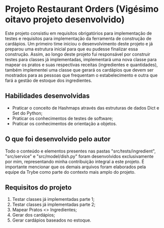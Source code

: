 # Projeto Restaurant Orders (Vigésimo oitavo projeto desenvolvido)

Este projeto consistiu em requisitos obrigatórios para implementação de testes e requisitos para implementação da ferramenta de construção de cardápios. Um primeiro time iniciou o desenvolvimento deste projeto e já preparou uma estrutura inicial para que eu pudesse finalizar essa construção. Assim, ao longo deste projeto fui responsável por construir testes para classes já implementadas, implementará uma nova classe para mapear os pratos e suas respectivas receitas (ingredientes e quantidades), também implementei uma classe que gerará os cardápios que devem ser mostrados para as pessoas que frequentam o estabelecimento e outra que fará a gestão de estoque dos ingredientes.

## Habilidades desenvolvidas

- Praticar o conceito de Hashmaps através das estruturas de dados Dict e Set do Python;
- Praticar os conhecimentos de testes de software;
- Praticar os conhecimentos de orientação a objetos.

## O que foi desenvolvido pelo autor

Todo o conteúdo e elementos presentes nas pastas "src/tests/ingredient", "src/service" e "src/model/dish.py" foram desenvolvidos exclusivamente por mim, representando minha contribuição integral a este projeto. É importante mencionar que os demais arquivos foram elaborados pela equipe da Trybe como parte do contexto mais amplo do projeto.

## Requisitos do projeto

1. Testar classes já implementadas parte 1;
2. Testar classes já implementadas parte 2;
3. Mapear Pratos <> Ingredientes;
4. Gerar dos cardápios;
5. Gerar cardápios baseados no estoque.